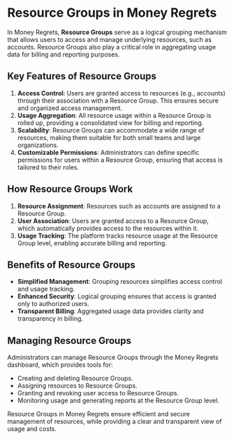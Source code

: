 # Resource Groups in Money Regrets

In Money Regrets, **Resource Groups** serve as a logical grouping mechanism that allows users to access and manage underlying resources, such as accounts. Resource Groups also play a critical role in aggregating usage data for billing and reporting purposes.

## Key Features of Resource Groups

1. **Access Control**: Users are granted access to resources (e.g., accounts) through their association with a Resource Group. This ensures secure and organized access management.
2. **Usage Aggregation**: All resource usage within a Resource Group is rolled up, providing a consolidated view for billing and reporting.
3. **Scalability**: Resource Groups can accommodate a wide range of resources, making them suitable for both small teams and large organizations.
4. **Customizable Permissions**: Administrators can define specific permissions for users within a Resource Group, ensuring that access is tailored to their roles.

## How Resource Groups Work

1. **Resource Assignment**: Resources such as accounts are assigned to a Resource Group.
2. **User Association**: Users are granted access to a Resource Group, which automatically provides access to the resources within it.
3. **Usage Tracking**: The platform tracks resource usage at the Resource Group level, enabling accurate billing and reporting.

## Benefits of Resource Groups

- **Simplified Management**: Grouping resources simplifies access control and usage tracking.
- **Enhanced Security**: Logical grouping ensures that access is granted only to authorized users.
- **Transparent Billing**: Aggregated usage data provides clarity and transparency in billing.

## Managing Resource Groups

Administrators can manage Resource Groups through the Money Regrets dashboard, which provides tools for:

- Creating and deleting Resource Groups.
- Assigning resources to Resource Groups.
- Granting and revoking user access to Resource Groups.
- Monitoring usage and generating reports at the Resource Group level.

Resource Groups in Money Regrets ensure efficient and secure management of resources, while providing a clear and transparent view of usage and costs.